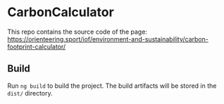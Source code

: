 # CarbonCalculator

This repo contains the source code of the page: https://orienteering.sport/iof/environment-and-sustainability/carbon-footprint-calculator/

## Build

Run `ng build` to build the project. The build artifacts will be stored in the `dist/` directory.


